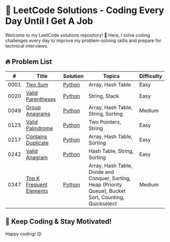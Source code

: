 # 📌 LeetCode Solutions - Coding Every Day Until I Get A Job

Welcome to my LeetCode solutions repository! 🚀 Here, I solve coding challenges every day to improve my problem-solving skills and prepare for technical interviews. 

## 🔥 Problem List

| # | Title | Solution | Topics | Difficulty |
|---| ----- | -------- | ---------- | ---- |
|0001|[Two Sum](https://leetcode.com/problems/two-sum/description/)|[Python](./array_hashing/0001-two-sum.py)| Array, Hash Table | Easy | 
|0020|[Valid Parentheses](https://leetcode.com/problems/valid-parentheses/description/)|[Python](./stack/0020-valid-parentheses.py)| String, Stack | Easy | 
|0049|[Group Anagrams](https://leetcode.com/problems/group-anagrams/description/)|[Python](./array_hashing/0049-group-anagrams.py)| Array, Hash Table, String, Sorting | Medium | 
|0125|[Valid Palindrome](https://leetcode.com/problems/valid-palindrome/description/)|[Python](./two_pointers/0125-valid-palindrome.py)| Two Pointers, String | Easy | 
|0217|[Contains Duplicate](https://leetcode.com/problems/contains-duplicate/description/)|[Python](./array_hashing/0217-contains-duplicate.py)| Array, Hash Table, Sorting | Easy | 
|0242|[Valid Anagram](https://leetcode.com/problems/valid-anagram/description/)|[Python](./array_hashing/0242-valid-anagram.py)| Hash Table, String, Sorting | Easy | 
|0347|[Top K Frequent Elements](https://leetcode.com/problems/top-k-frequent-elements/description/)|[Python](./array_hashing/0347-top-k-frequent-elements.py)| Array, Hash Table, Divide and Conquer, Sorting, Heap (Priority Queue), Bucket Sort, Counting, Quickselect | Medium | 

## 🚀 Keep Coding & Stay Motivated!

Happy coding! 😊